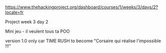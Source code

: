 https://www.thehackingproject.org/dashboard/courses/1/weeks/3/days/2?locale=fr

Project week 3 day 2

Mini jeu - il veulent tous ta POO

version 1.0 only car TIME RUSH to become "Corsaire qui réalise l'impossible !!!"